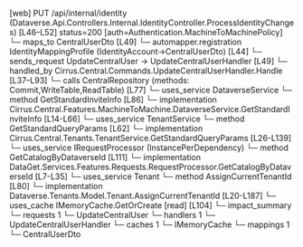 [web] PUT /api/internal/identity  (Dataverse.Api.Controllers.Internal.IdentityController.ProcessIdentityChanges)  [L46–L52] status=200 [auth=Authentication.MachineToMachinePolicy]
  └─ maps_to CentralUserDto [L49]
    └─ automapper.registration IdentityMappingProfile (IdentityAccount->CentralUserDto) [L44]
  └─ sends_request UpdateCentralUser -> UpdateCentralUserHandler [L49]
    └─ handled_by Cirrus.Central.Commands.UpdateCentralUserHandler.Handle [L37–L93]
      └─ calls CentralRepository (methods: Commit,WriteTable,ReadTable) [L77]
      └─ uses_service DataverseService
        └─ method GetStandardInviteInfo [L86]
          └─ implementation Cirrus.Central.Features.MachineToMachine.DataverseService.GetStandardInviteInfo [L14-L66]
            └─ uses_service TenantService
              └─ method GetStandardQueryParams [L62]
                └─ implementation Cirrus.Central.Tenants.TenantService.GetStandardQueryParams [L26-L139]
                  └─ uses_service IRequestProcessor (InstancePerDependency)
                    └─ method GetCatalogByDataverseId [L111]
                      └─ implementation DataGet.Services.Features.Requests.RequestProcessor.GetCatalogByDataverseId [L7-L35]
                  └─ uses_service Tenant
                    └─ method AssignCurrentTenantId [L80]
                      └─ implementation Dataverse.Tenants.Model.Tenant.AssignCurrentTenantId [L20-L187]
                  └─ uses_cache IMemoryCache.GetOrCreate [read] [L104]
  └─ impact_summary
    └─ requests 1
      └─ UpdateCentralUser
    └─ handlers 1
      └─ UpdateCentralUserHandler
    └─ caches 1
      └─ IMemoryCache
    └─ mappings 1
      └─ CentralUserDto


